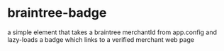 # braintree-badge
a simple element that takes a braintree merchantId from app.config and lazy-loads a badge which links to a verified merchant web page
